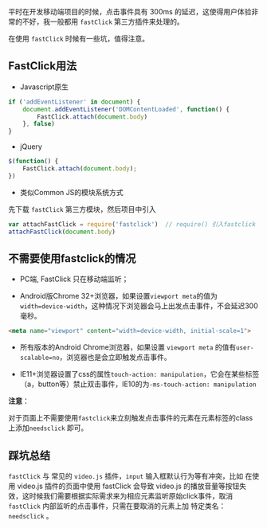 平时在开发移动端项目的时候，点击事件具有 300ms 的延迟，这使得用户体验非常的不好，我一般都用 `fastClick` 第三方插件来处理的。

在使用 `fastClick` 时候有一些坑，值得注意。

## FastClick用法

* Javascript原生

```javascript
if ('addEventListener' in document) {
    document.addEventListener('DOMContentLoaded', function() {
        FastClick.attach(document.body)
    }, false)
}
```

* jQuery

```javascript
$(function() {
    FastClick.attach(document.body);
})
```

* 类似Common JS的模块系统方式

先下载 `fastClick` 第三方模块，然后项目中引入

```javascript
var attachFastClick = require('fastclick')  // require() 引入fastclick 后返回fastclick.attach() 方法
attachFastClick(document.body)
```

## 不需要使用fastclick的情况

* PC端, FastClick 只在移动端监听；

* Android版Chrome 32+浏览器，如果设置`viewport meta`的值为`width=device-width`，这种情况下浏览器会马上出发点击事件，不会延迟300毫秒。

```html
<meta name="viewport" content="width=device-width, initial-scale=1">
```

* 所有版本的Android Chrome浏览器，如果设置 `viewport meta` 的值有`user-scalable=no`，浏览器也是会立即触发点击事件。

* IE11+浏览器设置了css的属性`touch-action: manipulation`，它会在某些标签（a，button等）禁止双击事件，IE10的为`-ms-touch-action: manipulation`

**注意**：

对于页面上不需要使用`fastclick`来立刻触发点击事件的元素在元素标签的class上添加`needsclick` 即可。

## 踩坑总结

`fastClick` 与 常见的 `video.js` 插件，`input` 输入框默认行为等有冲突，比如 在使用 video.js 插件的页面中使用 fastClick 会导致 video.js 的播放音量等按钮失效，这时候我们需要根据实际需求来为相应元素监听原始click事件，取消 `fastClick` 内部监听的点击事件，只需在要取消的元素上加 特定类名：`needsclick` 。
